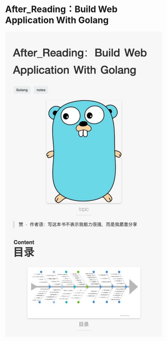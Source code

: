 # After_Reading：Build Web Application With Golang

![目录篇](https://github.com/Yangchengfeng/HepburnBook/blob/master/Pic/Go/01.jpg)
